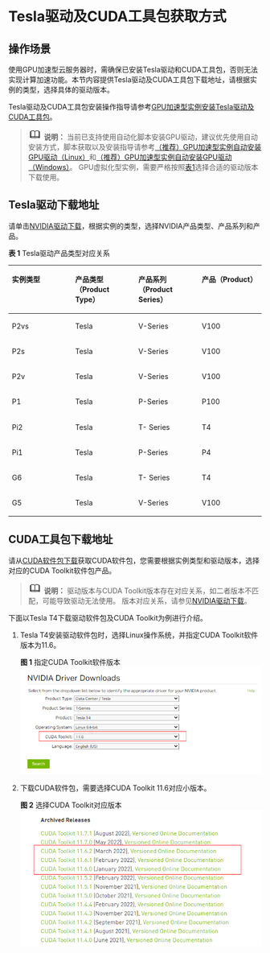 # Tesla驱动及CUDA工具包获取方式<a name="ecs_03_0173"></a>

## 操作场景<a name="section11831857193910"></a>

使用GPU加速型云服务器时，需确保已安装Tesla驱动和CUDA工具包，否则无法实现计算加速功能。本节内容提供Tesla驱动及CUDA工具包下载地址，请根据实例的类型，选择具体的驱动版本。

Tesla驱动及CUDA工具包安装操作指导请参考[GPU加速型实例安装Tesla驱动及CUDA工具包](GPU加速型实例安装Tesla驱动及CUDA工具包.md)。

>![](public_sys-resources/icon-note.gif) **说明：** 
>当前已支持使用自动化脚本安装GPU驱动，建议优先使用自动安装方式，脚本获取以及安装指导请参考[（推荐）GPU加速型实例自动安装GPU驱动（Linux）](（推荐）GPU加速型实例自动安装GPU驱动（Linux）.md)和[（推荐）GPU加速型实例自动安装GPU驱动（Windows）](（推荐）GPU加速型实例自动安装GPU驱动（Windows）.md)。
>GPU虚拟化型实例，需要严格按照[表1](GPU加速型实例安装GRID驱动.md#table188851534175019)选择合适的驱动版本下载使用。

## Tesla驱动下载地址<a name="section28901217266"></a>

请单击[NVIDIA驱动下载](https://www.nvidia.com/Download/index.aspx?lang=en-us)，根据实例的类型，选择NVIDIA产品类型、产品系列和产品。

**表 1**  Tesla驱动产品类型对应关系

<a name="table394113539174"></a>
<table><thead align="left"><tr id="row1694195316175"><th class="cellrowborder" valign="top" width="25%" id="mcps1.2.5.1.1"><p id="p47642020183"><a name="p47642020183"></a><a name="p47642020183"></a><strong id="b10871316141911"><a name="b10871316141911"></a><a name="b10871316141911"></a>实例类型</strong></p>
</th>
<th class="cellrowborder" valign="top" width="24.97%" id="mcps1.2.5.1.2"><p id="p77641406184"><a name="p77641406184"></a><a name="p77641406184"></a><strong id="b1687511163194"><a name="b1687511163194"></a><a name="b1687511163194"></a>产品类型（Product Type）</strong></p>
</th>
<th class="cellrowborder" valign="top" width="25.03%" id="mcps1.2.5.1.3"><p id="p876416010182"><a name="p876416010182"></a><a name="p876416010182"></a><strong id="b18881161621920"><a name="b18881161621920"></a><a name="b18881161621920"></a>产品系列（Product Series）</strong></p>
</th>
<th class="cellrowborder" valign="top" width="25%" id="mcps1.2.5.1.4"><p id="p976440131814"><a name="p976440131814"></a><a name="p976440131814"></a><strong id="b488111617195"><a name="b488111617195"></a><a name="b488111617195"></a>产品（Product）</strong></p>
</th>
</tr>
</thead>
<tbody><tr id="row1922222222612"><td class="cellrowborder" valign="top" width="25%" headers="mcps1.2.5.1.1 "><p id="p676415081817"><a name="p676415081817"></a><a name="p676415081817"></a>P2vs</p>
</td>
<td class="cellrowborder" valign="top" width="24.97%" headers="mcps1.2.5.1.2 "><p id="p127641908189"><a name="p127641908189"></a><a name="p127641908189"></a>Tesla</p>
</td>
<td class="cellrowborder" valign="top" width="25.03%" headers="mcps1.2.5.1.3 "><p id="p137642001186"><a name="p137642001186"></a><a name="p137642001186"></a>V-Series</p>
</td>
<td class="cellrowborder" valign="top" width="25%" headers="mcps1.2.5.1.4 "><p id="p20765100171810"><a name="p20765100171810"></a><a name="p20765100171810"></a>V100</p>
</td>
</tr>
<tr id="row921718111588"><td class="cellrowborder" valign="top" width="25%" headers="mcps1.2.5.1.1 "><p id="p207571519811"><a name="p207571519811"></a><a name="p207571519811"></a>P2s</p>
</td>
<td class="cellrowborder" valign="top" width="24.97%" headers="mcps1.2.5.1.2 "><p id="p10757152816"><a name="p10757152816"></a><a name="p10757152816"></a>Tesla</p>
</td>
<td class="cellrowborder" valign="top" width="25.03%" headers="mcps1.2.5.1.3 "><p id="p076415789"><a name="p076415789"></a><a name="p076415789"></a>V-Series</p>
</td>
<td class="cellrowborder" valign="top" width="25%" headers="mcps1.2.5.1.4 "><p id="p107615151812"><a name="p107615151812"></a><a name="p107615151812"></a>V100</p>
</td>
</tr>
<tr id="row3941145391714"><td class="cellrowborder" valign="top" width="25%" headers="mcps1.2.5.1.1 "><p id="p157646041817"><a name="p157646041817"></a><a name="p157646041817"></a>P2v</p>
</td>
<td class="cellrowborder" valign="top" width="24.97%" headers="mcps1.2.5.1.2 "><p id="p27644041812"><a name="p27644041812"></a><a name="p27644041812"></a>Tesla</p>
</td>
<td class="cellrowborder" valign="top" width="25.03%" headers="mcps1.2.5.1.3 "><p id="p107647091815"><a name="p107647091815"></a><a name="p107647091815"></a>V-Series</p>
</td>
<td class="cellrowborder" valign="top" width="25%" headers="mcps1.2.5.1.4 "><p id="p0764130121816"><a name="p0764130121816"></a><a name="p0764130121816"></a>V100</p>
</td>
</tr>
<tr id="row189411753181715"><td class="cellrowborder" valign="top" width="25%" headers="mcps1.2.5.1.1 "><p id="p276419061816"><a name="p276419061816"></a><a name="p276419061816"></a>P1</p>
</td>
<td class="cellrowborder" valign="top" width="24.97%" headers="mcps1.2.5.1.2 "><p id="p5764120131815"><a name="p5764120131815"></a><a name="p5764120131815"></a>Tesla</p>
</td>
<td class="cellrowborder" valign="top" width="25.03%" headers="mcps1.2.5.1.3 "><p id="p167641303188"><a name="p167641303188"></a><a name="p167641303188"></a>P-Series</p>
</td>
<td class="cellrowborder" valign="top" width="25%" headers="mcps1.2.5.1.4 "><p id="p77641405181"><a name="p77641405181"></a><a name="p77641405181"></a>P100</p>
</td>
</tr>
<tr id="row9941185313172"><td class="cellrowborder" valign="top" width="25%" headers="mcps1.2.5.1.1 "><p id="p36388214462"><a name="p36388214462"></a><a name="p36388214462"></a>Pi2</p>
</td>
<td class="cellrowborder" valign="top" width="24.97%" headers="mcps1.2.5.1.2 "><p id="p1676512015183"><a name="p1676512015183"></a><a name="p1676512015183"></a>Tesla</p>
</td>
<td class="cellrowborder" valign="top" width="25.03%" headers="mcps1.2.5.1.3 "><p id="p1765190191813"><a name="p1765190191813"></a><a name="p1765190191813"></a>T- Series</p>
</td>
<td class="cellrowborder" valign="top" width="25%" headers="mcps1.2.5.1.4 "><p id="p1676580181812"><a name="p1676580181812"></a><a name="p1676580181812"></a>T4</p>
</td>
</tr>
<tr id="row14941653101720"><td class="cellrowborder" valign="top" width="25%" headers="mcps1.2.5.1.1 "><p id="p107653071816"><a name="p107653071816"></a><a name="p107653071816"></a>Pi1</p>
</td>
<td class="cellrowborder" valign="top" width="24.97%" headers="mcps1.2.5.1.2 "><p id="p17656051813"><a name="p17656051813"></a><a name="p17656051813"></a>Tesla</p>
</td>
<td class="cellrowborder" valign="top" width="25.03%" headers="mcps1.2.5.1.3 "><p id="p3765100111812"><a name="p3765100111812"></a><a name="p3765100111812"></a>P-Series</p>
</td>
<td class="cellrowborder" valign="top" width="25%" headers="mcps1.2.5.1.4 "><p id="p076560141811"><a name="p076560141811"></a><a name="p076560141811"></a>P4</p>
</td>
</tr>
<tr id="row16833141214111"><td class="cellrowborder" valign="top" width="25%" headers="mcps1.2.5.1.1 "><p id="p957118171219"><a name="p957118171219"></a><a name="p957118171219"></a>G6</p>
</td>
<td class="cellrowborder" valign="top" width="24.97%" headers="mcps1.2.5.1.2 "><p id="p10571817813"><a name="p10571817813"></a><a name="p10571817813"></a>Tesla</p>
</td>
<td class="cellrowborder" valign="top" width="25.03%" headers="mcps1.2.5.1.3 "><p id="p4571317715"><a name="p4571317715"></a><a name="p4571317715"></a>T- Series</p>
</td>
<td class="cellrowborder" valign="top" width="25%" headers="mcps1.2.5.1.4 "><p id="p145711117914"><a name="p145711117914"></a><a name="p145711117914"></a>T4</p>
</td>
</tr>
<tr id="row13941753161715"><td class="cellrowborder" valign="top" width="25%" headers="mcps1.2.5.1.1 "><p id="p157656010183"><a name="p157656010183"></a><a name="p157656010183"></a>G5</p>
</td>
<td class="cellrowborder" valign="top" width="24.97%" headers="mcps1.2.5.1.2 "><p id="p13765404189"><a name="p13765404189"></a><a name="p13765404189"></a>Tesla</p>
</td>
<td class="cellrowborder" valign="top" width="25.03%" headers="mcps1.2.5.1.3 "><p id="p1576519051818"><a name="p1576519051818"></a><a name="p1576519051818"></a>V-Series</p>
</td>
<td class="cellrowborder" valign="top" width="25%" headers="mcps1.2.5.1.4 "><p id="p17650021818"><a name="p17650021818"></a><a name="p17650021818"></a>V100</p>
</td>
</tr>
</tbody>
</table>

## CUDA工具包下载地址<a name="section10203125783920"></a>

请从[CUDA软件包下载](https://developer.nvidia.com/cuda-toolkit-archive)获取CUDA软件包，您需要根据实例类型和驱动版本，选择对应的CUDA Toolkit软件包产品。

>![](public_sys-resources/icon-note.gif) **说明：** 
>驱动版本与CUDA Toolkit版本存在对应关系，如二者版本不匹配，可能导致驱动无法使用。
>版本对应关系，请参见[NVIDIA驱动下载](https://www.nvidia.com/Download/index.aspx?lang=en-us)。

下面以Tesla T4下载驱动软件包及CUDA Toolkit为例进行介绍。

1.  Tesla T4安装驱动软件包时，选择Linux操作系统，并指定CUDA Toolkit软件版本为11.6。

    **图 1**  指定CUDA Toolkit软件版本<a name="fig13391969382"></a>  
    ![](figures/指定CUDA-Toolkit软件版本.png "指定CUDA-Toolkit软件版本")

2.  下载CUDA软件包，需要选择CUDA Toolkit 11.6对应小版本。

    **图 2**  选择CUDA Toolkit对应版本<a name="fig55614344014"></a>  
    ![](figures/选择CUDA-Toolkit对应版本.png "选择CUDA-Toolkit对应版本")

